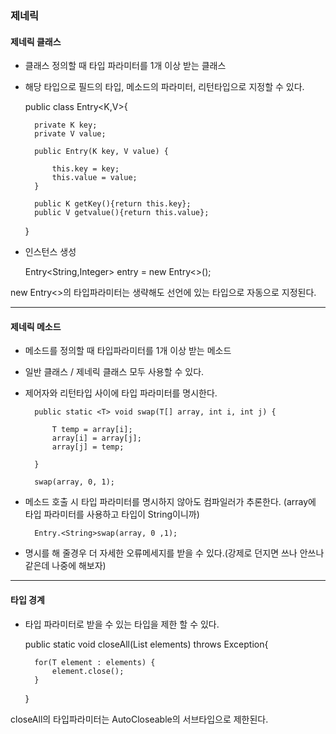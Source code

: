 ### 제네릭

#### 제네릭 클래스

- 클래스 정의할 때 타입 파라미터를 1개 이상 받는 클래스

- 해당 타입으로 필드의 타입, 메소드의 파라미터, 리턴타입으로 지정할 수 있다.

	public class Entry<K,V>{
	
		private K key;
		private V value;
	
		public Entry(K key, V value) {
	
			this.key = key;
			this.value = value;
		}
	
		public K getKey(){return this.key};
		public V getvalue(){return this.value};
	
	}



- 인스턴스 생성

	Entry<String,Integer> entry = new Entry<>();


new Entry<>의 타입파라미터는 생략해도 선언에 있는 타입으로 자동으로 지정된다.


---

#### 제네릭 메소드

- 메소드를 정의할 때 타입파라미터를 1개 이상 받는 메소드

- 일반 클래스 / 제네릭 클래스 모두 사용할 수 있다.

- 제어자와 리턴타입 사이에 타입 파라미터를 명시한다.

		public static <T> void swap(T[] array, int i, int j) {
		
			T temp = array[i];
			array[i] = array[j];
			array[j] = temp;
			
		}

		swap(array, 0, 1);

- 메소드 호출 시 타입 파라미터를 명시하지 않아도 컴파일러가 추론한다. (array에 타입 파라미터를 사용하고 타입이 String이니까)


		Entry.<String>swap(array, 0 ,1);

- 명시를 해 줄경우 더 자세한 오류메세지를 받을 수 있다.(강제로 던지면 쓰나 안쓰나 같은데 나중에 해보자)


---

#### 타입 경계

- 타입 파라미터로 받을 수 있는 타입을 제한 할 수 있다.

	public static <T extends AutoCloseable> void closeAll(List<T> elements) throws Exception{

		for(T element : elements) {
			element.close();
		}
	}


closeAll의 타입파라미터는 AutoCloseable의 서브타입으로 제한된다.
